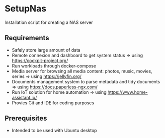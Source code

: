 # SetupNas
Installation script for creating a NAS server

## Requirements
* Safely store large amount of data
* Remote connexion and dashboard to get system status => using https://cockpit-project.org/
* Run workloads through docker-compose
* Media server for browsing all media content: photos, music, movies, series => using https://jellyfin.org/
* Documents management system to parse metadata and tidy documents => using https://docs.paperless-ngx.com/
* Run IoT solution for home automation => using https://www.home-assistant.io/
* Provies Git and IDE for coding purposes


## Prerequisites
* Intended to be used with Ubuntu desktop
